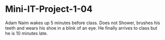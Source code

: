 # Mini-IT-Project-1-04

Adam Naim wakes up 5 minutes before class. 
Does not Shower, brushes his teeth and wears his shoe in a blink of an eye.
He finally arrives to class but he is 10 minutes late. 
